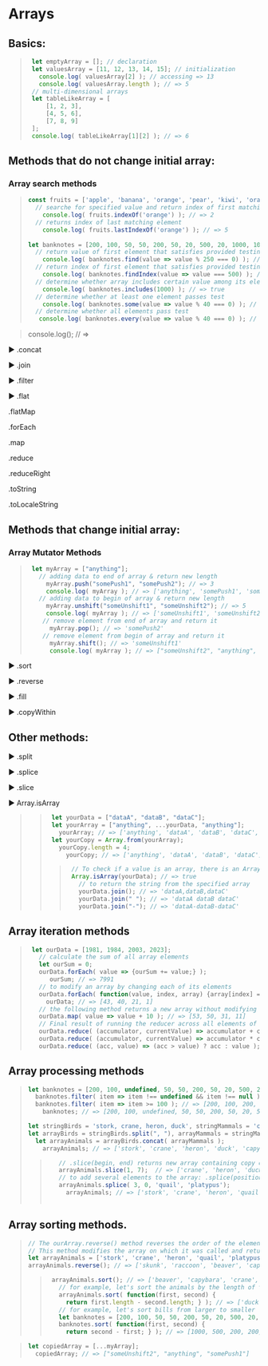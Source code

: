 # Arrays

## <a name="basics"></a>Basics:

> ``` javascript
>  let emptyArray = []; // declaration
>  let valuesArray = [11, 12, 13, 14, 15]; // initialization
>    console.log( valuesArray[2] ); // accessing => 13
>    console.log( valuesArray.length ); // => 5
>  // multi-dimensional arrays
>  let tableLikeArray = [
>      [1, 2, 3],
>      [4, 5, 6],
>      [7, 8, 9]
>  ];
>  console.log( tableLikeArray[1][2] ); // => 6
> ```

## <a name="methods-not-ch"></a>Methods that do not change initial array:

### Array search methods
>  ```javascript 
>  const fruits = ['apple', 'banana', 'orange', 'pear', 'kiwi', 'orange', 'pineapple'];
>    // searche for specified value and return index of first matching element
>      console.log( fruits.indexOf('orange') ); // => 2
>    // returns index of last matching element
>      console.log( fruits.lastIndexOf('orange') ); // => 5
>     
>  let banknotes = [200, 100, 50, 50, 200, 50, 20, 500, 20, 1000, 100];
>    // return value of first element that satisfies provided testing function or undefined
>      console.log( banknotes.find(value => value % 250 === 0) ); // => 500
>    // return index of first element that satisfies provided testing function or -1
>      console.log( banknotes.findIndex(value => value === 500) ); // => 7
>    // determine whether array includes certain value among its elements
>      console.log( banknotes.includes(1000) ); // => true
>    // determine whether at least one element passes test
>      console.log( banknotes.some(value => value % 40 === 0) ); // => true
>    // determine whether all elements pass test 
>     console.log( banknotes.every(value => value % 40 === 0) ); // => false   
>  ```

>    console.log(); // =>





► .concat

► .join

► .filter

► .flat

.flatMap

.forEach

.map

.reduce

.reduceRight

.toString

.toLocaleString


## 









## <a name="methods-ch"></a>Methods that change initial array:

### Array Mutator Methods
> ```javascript
>  let myArray = ["anything"];
>    // adding data to end of array & return new length
>      myArray.push("somePush1", "somePush2"); // => 3
>      console.log( myArray ); // => ['anything', 'somePush1', 'somePush2']
>    // adding data to begin of array & return new length
>      myArray.unshift("someUnshift1", "someUnshift2"); // => 5
>      console.log( myArray ); // => ['someUnshift1', 'someUnshift2', 'anything', 'somePush1', 'somePush2']
>     // remove element from end of array and return it   
>       myArray.pop(); // => 'somePush2'
>     // remove element from begin of array and return it
>       myArray.shift(); // => 'someUnshift1'
>       console.log( myArray ); // => ["someUnshift2", "anything", "somePush1"]
> ```






► .sort 

► .reverse 

► .fill 

► .copyWithin









## <a name="other-methods"></a>Other methods:

► .split 

► .splice 

► .slice 

► Array.isArray







> > ```javascript   
> >  let yourData = ["dataA", "dataB", "dataC"];
> >  let yourArray = ["anything", ...yourData, "anything"];
> >    yourArray; // => ['anything', 'dataA', 'dataB', 'dataC', 'anything']
> >  let yourCopy = Array.from(yourArray);
> >    yourCopy.length = 4;
> >      yourCopy; // => ['anything', 'dataA', 'dataB', 'dataC']
> > ```
> > > ```javascript 
> > >  // To check if a value is an array, there is an Array.isArray() method.
> > >  Array.isArray(yourData); // => true
> > >    // to return the string from the specified array
> > >    yourData.join(); // => 'dataA,dataB,dataC'
> > >    yourData.join(" "); // => 'dataA dataB dataC'
> > >    yourData.join("-"); // => 'dataA-dataB-dataC'
> > > ```

## Array iteration methods

> ```javascript
>  let ourData = [1981, 1984, 2003, 2023];
>    // calculate the sum of all array elements
>    let ourSum = 0;
>    ourData.forEach( value => {ourSum += value;} );
>       ourSum; // => 7991
>    // to modify an array by changing each of its elements
>    ourData.forEach( function(value, index, array) {array[index] = 2024 - value;} );
>      ourData; // => [43, 40, 21, 1]
>    // the following method returns a new array without modifying the original array
>    ourData.map( value => value + 10 ); // => [53, 50, 31, 11]
>    // Final result of running the reducer across all elements of the array is a single value.
>    ourData.reduce( (accumulator, currentValue) => accumulator + currentValue, 0 ); // => 7991
>    ourData.reduce( (accumulator, currentValue) => accumulator * currentValue, 1 ); // => 15925862998976
>    ourData.reduce( (acc, value) => (acc > value) ? acc : value ); // => 2023
> ```



## Array processing methods

>  ```javascript 
>  let banknotes = [200, 100, undefined, 50, 50, 200, 50, 20, 500, 20, null, 1000, 100];
>    banknotes.filter( item => item !== undefined && item !== null ); // => [200, 100, 50, 50, 200, 50, 20, 500, 20, 1000, 100]
>    banknotes.filter( item => item >= 100 ); // => [200, 100, 200, 500, 1000, 100]
>      banknotes; // => [200, 100, undefined, 50, 50, 200, 50, 20, 500, 20, null, 1000, 100]
>
>  let stringBirds = 'stork, crane, heron, duck', stringMammals = 'capybara, beaver, raccoon, skunk';
>  let arrayBirds = stringBirds.split(", "), arrayMammals = stringMammals.split(", ");
>    let arrayAnimals = arrayBirds.concat( arrayMammals );
>      arrayAnimals; // => ['stork', 'crane', 'heron', 'duck', 'capybara', 'beaver', 'raccoon', 'skunk']
> ``` 
> > ```javascript  
> >    // .slice(begin, end) returns new array containing copy of part of the original array without changing it 
> >    arrayAnimals.slice(1, 7);  // => ['crane', 'heron', 'duck', 'capybara', 'beaver', 'raccoon']
> >    // to add several elements to the array: .splice(position, 0, new_element_1, new_element_2, ...)
> >    arrayAnimals.splice( 3, 0, 'quail', 'platypus');
> >      arrayAnimals; // => ['stork', 'crane', 'heron', 'quail', 'platypus', 'duck', 'capybara', 'beaver', 'raccoon', 'skunk']
> >      
> >  ```

## Array sorting methods.

>  ```javascript 
>  // The ourArray.reverse() method reverses the order of the elements in the array.
> // This method modifies the array on which it was called and returns a reference to it.
>  let arrayAnimals = ['stork', 'crane', 'heron', 'quail', 'platypus', 'duck', 'capybara', 'beaver', 'raccoon', 'skunk'];
>  arrayAnimals.reverse(); // => ['skunk', 'raccoon', 'beaver', 'capybara', 'duck', 'platypus', 'quail', 'heron', 'crane', 'stork']
>    ```
> > ```javascript
> >  arrayAnimals.sort(); // => ['beaver', 'capybara', 'crane', 'duck', 'heron', 'platypus', 'quail', 'raccoon', 'skunk', 'stork']
> >    // for example, let's sort the animals by the length of their name
> >    arrayAnimals.sort( function(first, second) {
> >      return first.length - second.length; } ); // => ['duck', 'crane', 'heron', 'quail', 'skunk', 'stork', 'beaver', 'raccoon', 'capybara', 'platypus']
> >    // for example, let's sort bills from larger to smaller  
> >    let banknotes = [200, 100, 50, 50, 200, 50, 20, 500, 20, 1000, 100];
> >    banknotes.sort( function(first, second) {
> >      return second - first; } ); // => [1000, 500, 200, 200, 100, 100, 50, 50, 50, 20, 20]
> > ```


>  ```javascript  
>  let copiedArray = [...myArray];
>    copiedArray; // => ["someUnshift2", "anything", "somePush1"]
> ```




